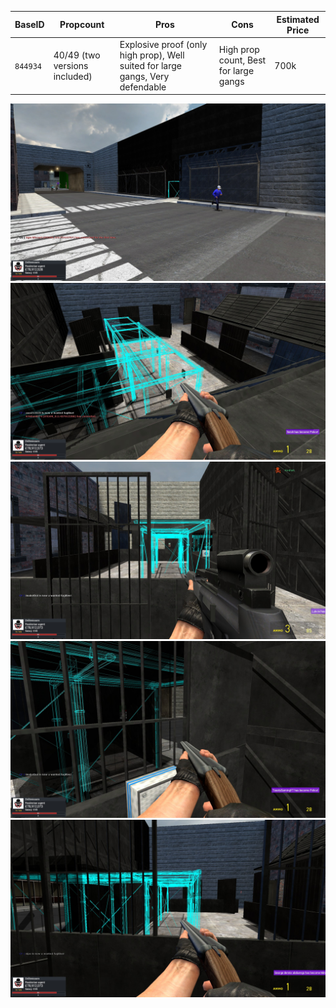 | BaseID | Propcount                     | Pros                                                                    | Cons                                 | Estimated Price |
|--------|-------------------------------|-------------------------------------------------------------------------|--------------------------------------|-----------------|
| `844934` | 40/49 (two versions included) | Explosive proof (only high prop), Well suited for large gangs, Very defendable | High prop count, Best for large gangs | 700k            |

<img src="https://github.com/logicguy1/Garrysmod-realestate/blob/main/dupes/garage_gang/20230422095508_1.jpg"></img>
<img src="https://github.com/logicguy1/Garrysmod-realestate/blob/main/dupes/garage_gang/20230422095745_1.jpg"></img>
<img src="https://github.com/logicguy1/Garrysmod-realestate/blob/main/dupes/garage_gang/20230422100039_1.jpg"></img>
<img src="https://github.com/logicguy1/Garrysmod-realestate/blob/main/dupes/garage_gang/20230422100047_1.jpg"></img>
<img src="https://github.com/logicguy1/Garrysmod-realestate/blob/main/dupes/garage_gang/20230422100102_1.jpg"></img>
